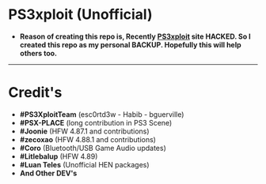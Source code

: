 # PS3xploit (Unofficial)
- **Reason of creating this repo is, Recently [PS3xploit](https://ps3xploit.com/) site HACKED. So I created this repo as my personal BACKUP. Hopefully this will help others too.**

----------
# Credit's
- **#PS3XploitTeam** (esc0rtd3w - Habib - bguerville)
- **#PSX-PLACE** (long contribution in PS3 Scene)
- **#Joonie** (HFW 4.87.1 and contributions)
- **#zecoxao** (HFW 4.88.1 and contributions)
- **#Coro** (Bluetooth/USB Game Audio updates)
- **#Litlebalup** (HFW 4.89)
- **#Luan Teles** (Unofficial HEN packages)
- **And Other DEV's**